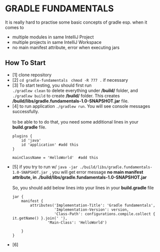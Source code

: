 # GRADLE FUNDAMENTALS

It is really hard to practise some basic concepts of gradle esp. when it comes to
* multiple modules in same IntelliJ Project
* multiple projects in same IntelliJ Workspace
* no main manifest attribute, error when executing jars

## How To Start
- [1] clone repository
- [2] `cd gradle-fundamentals `
      `chmod -R 777 .` if necessary
- [3]  To start testing, you should first run 
       <br>`./gradlew clean` to delete everything under **/build/** folder, and 
       <br>`./gradlew build` to create **/build/** folder. This creates **/build/libs/gradle.fundamentals-1.0-SNAPSHOT.jar** file.
- [4] to run application `./gradlew run`. You will see console messages successfully. <br>
  <br>to be able to to do that, you need some additional lines in your **build.gradle** file.<br>
     ```
     plugins {
         id 'java'
         id 'application' #add this
     }
     
     mainClassName = 'HelloWorld'  #add this
- [5] if you try to run w/ `java -jar ./build/libs/gradle.fundamentals-1.0-SNAPSHOT.jar `, you will get error message **no main manifest attribute, in ./build/libs/gradle.fundamentals-1.0-SNAPSHOT.jar** 
      <br><br>So, you should add below lines into your lines in your **build.gradle** file<br>
   ```
   jar {
       manifest {
           attributes('Implementation-Title': 'Gradle fundamentals',
                      'Implementation-Version': version,
                      'Class-Path': configurations.compile.collect { it.getName() }.join(' '),
                   'Main-Class': 'HelloWorld')
   
       }
   }
- [6]